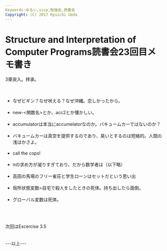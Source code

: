 ```yaml
---
Keywords:ゆるい,sicp,勉強会,読書会
Copyright: (C) 2017 Ryuichi Ueda
---
```

# Structure and Interpretation of Computer Programs読書会23回目メモ書き
3章突入。拝承。<br />
<br />
<ul><br />
 <li>なぜビギン？なぜ吠える？なぜ沖縄。恋しかったから。</li><br />
 <li>new-&lt;関数名&gt;とか、acc2とか懐かしい。</li><br />
 <li>accumulatorは本当にaccumelatorなのか。バキュームカーではないのか？</li><br />
 <li>バキュームカーは真空を提供するのであり、臭いとするのは短絡的。人間の浅はかさよ。</li><br />
 <li>call the cops!</li><br />
 <li>πの求め方が凝りすぎており、だから数学者は（以下略）</li><br />
 <li>高田の馬場のフリー雀荘と学生ローンはセットだという思い出</li><br />
 <li>局所状態変数=自宅で殺人をしたときの死体。持ち出したら面倒。</li><br />
 <li>グローバル変数は死体。</li><br />
</ul><br />
<br />
次回はExcercise 3.5<br />
<br />
<br />
---以上---
